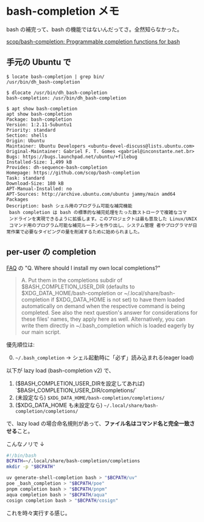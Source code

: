 # bash-completion メモ

bash の補完って、bash の機能ではないんだってさ。全然知らなかった。

[scop/bash-completion: Programmable completion functions for bash](https://github.com/scop/bash-completion?tab=readme-ov-file#readme)

## 手元の Ubuntu で

```console
$ locate bash-completion | grep bin/
/usr/bin/dh_bash-completion

$ dlocate /usr/bin/dh_bash-completion
bash-completion: /usr/bin/dh_bash-completion

$ apt show bash-completion
apt show bash-completion
Package: bash-completion
Version: 1:2.11-5ubuntu1
Priority: standard
Section: shells
Origin: Ubuntu
Maintainer: Ubuntu Developers <ubuntu-devel-discuss@lists.ubuntu.com>
Original-Maintainer: Gabriel F. T. Gomes <gabriel@inconstante.net.br>
Bugs: https://bugs.launchpad.net/ubuntu/+filebug
Installed-Size: 1,499 kB
Provides: dh-sequence-bash-completion
Homepage: https://github.com/scop/bash-completion
Task: standard
Download-Size: 180 kB
APT-Manual-Installed: no
APT-Sources: http://archive.ubuntu.com/ubuntu jammy/main amd64 Packages
Description: bash シェル用のプログラム可能な補完機能
 bash completion は bash の標準的な補完処理をたった数ストロークで複雑なコマ
 ンドラインを実現できるように拡張します。このプロジェクトは最も普及した Linux/UNIX
 コマンド用のプログラム可能な補完ルーチンを作り出し、システム管理 者やプログラマが日常作業で必要なタイピングの量を削減するために始められました。
```

## per-user の completion

[FAQ](https://github.com/scop/bash-completion?tab=readme-ov-file#faq)
の "Q. Where should I install my own local completions?"

> A. Put them in the completions subdir of $BASH_COMPLETION_USER_DIR (defaults to $XDG_DATA_HOME/bash-completion or ~/.local/share/bash-completion if $XDG_DATA_HOME is not set) to have them loaded automatically on demand when the respective command is being completed. See also the next question's answer for considerations for these files' names, they apply here as well. Alternatively, you can write them directly in ~/.bash_completion which is loaded eagerly by our main script.

優先順位は:

0. `~/.bash_completion` → シェル起動時に「必ず」読み込まれる(eager load)

以下が lazy load (bash-completion v2) で、

1. ($BASH_COMPLETION_USER_DIRを設定してあれば) `$BASH_COMPLETION_USER_DIR/completions/`
2. (未設定なら) `$XDG_DATA_HOME/bash-completion/completions/`
3. ($XDG_DATA_HOME も未設定なら) `~/.local/share/bash-completion/completions/`

で、lazy load の場合命名規則があって、**ファイル名はコマンド名と完全一致させる**こと。

こんなノリで ↓

```bash
#!/bin/bash
BCPATH=~/.local/share/bash-completion/completions
mkdir -p "$BCPATH"

uv generate-shell-completion bash > "$BCPATH/uv"
poe _bash_completion > "$BCPATH/poe"
pnpm completion bash > "$BCPATH/pnpm"
aqua completion bash > "$BCPATH/aqua"
cosign completion bash > "$BCPATH/cosign"
```

これを時々実行する感じ。
